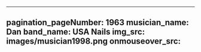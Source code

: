 ------
pagination_pageNumber: 1963
musician_name: Dan
band_name: USA Nails
img_src: images/musician1998.png
onmouseover_src: 
------
